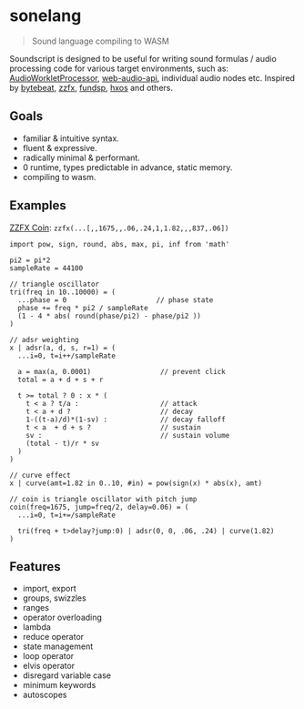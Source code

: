 # sonelang

> Sound language compiling to WASM

Soundscript is designed to be useful for writing sound formulas / audio processing code for various target environments, such as: [AudioWorkletProcessor](https://developer.mozilla.org/en-US/docs/Web/API/AudioWorkletProcessor/process), [web-audio-api](https://github.com/audiojs/web-audio-api), individual audio nodes etc. Inspired by [bytebeat](https://github.com/greggman/html5bytebeat), [zzfx](https://github.com/KilledByAPixel/ZzFX), [fundsp](https://github.com/SamiPerttu/fundsp), [hxos](https://github.com/stagas/hxos) and others.

## Goals

* familiar & intuitive syntax.
* fluent & expressive.
* radically minimal & performant.
* 0 runtime, types predictable in advance, static memory.
* compiling to wasm.

<!--
## Use cases

- describing sounds with tiny footprint (copy-pasteable string);
- reproducing synthesizers;
- alternative to heavy soundfonts ([like this](https://magenta.github.io/magenta-js/music/index.html#soundfonts));
- variable sounds (by analogy with [variable fonts](https://en.wikipedia.org/wiki/Variable_font)) − in reality sounds _are_ variable;
- fun.
-->

<!-- * drop `source | filter() | reverb() | fx()` and get controls with defaults; changing controls changes values; -->

## Examples

[ZZFX Coin](https://codepen.io/KilledByAPixel/full/BaowKzv): `zzfx(...[,,1675,,.06,.24,1,1.82,,,837,.06])`

```son
import pow, sign, round, abs, max, pi, inf from 'math'

pi2 = pi*2
sampleRate = 44100

// triangle oscillator
tri(freq in 10..10000) = (
  ...phase = 0                      // phase state
  phase += freq * pi2 / sampleRate
  (1 - 4 * abs( round(phase/pi2) - phase/pi2 ))
)

// adsr weighting
x | adsr(a, d, s, r=1) = (
  ...i=0, t=i++/sampleRate

  a = max(a, 0.0001)                 // prevent click
  total = a + d + s + r

  t >= total ? 0 : x * (
    t < a ? t/a :                    // attack
    t < a + d ?                      // decay
    1-((t-a)/d)*(1-sv) :             // decay falloff
    t < a  + d + s ?                 // sustain
    sv :                             // sustain volume
    (total - t)/r * sv
  )
)

// curve effect
x | curve(amt=1.82 in 0..10, #in) = pow(sign(x) * abs(x), amt)

// coin is triangle oscillator with pitch jump
coin(freq=1675, jump=freq/2, delay=0.06) = (
  ...i=0, t=i+=/sampleRate

  tri(freq + t>delay?jump:0) | adsr(0, 0, .06, .24) | curve(1.82)
)
```

## Features

* import, export
* groups, swizzles
* ranges
* operator overloading
* lambda
* reduce operator
* state management
* loop operator
* elvis operator
* disregard variable case
* minimum keywords
* autoscopes

